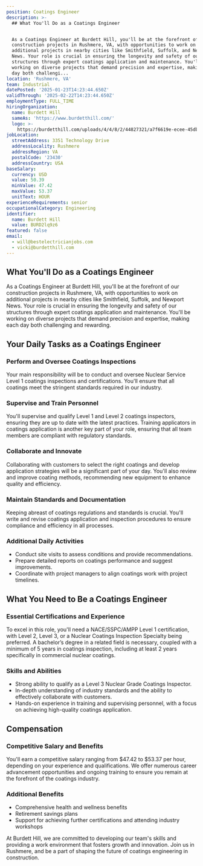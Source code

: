 ```yaml
---
position: Coatings Engineer
description: >-
  ## What You'll Do as a Coatings Engineer


  As a Coatings Engineer at Burdett Hill, you'll be at the forefront of our
  construction projects in Rushmere, VA, with opportunities to work on
  additional projects in nearby cities like Smithfield, Suffolk, and Newport
  News. Your role is crucial in ensuring the longevity and safety of our
  structures through expert coatings application and maintenance. You'll be
  working on diverse projects that demand precision and expertise, making each
  day both challengi...
location: 'Rushmere, VA'
team: Industrial
datePosted: '2025-01-23T14:23:44.650Z'
validThrough: '2025-02-22T14:23:44.650Z'
employmentType: FULL_TIME
hiringOrganization:
  name: Burdett Hill
  sameAs: 'https://www.burdetthill.com/'
  logo: >-
    https://burdetthill.com/uploads/4/4/8/2/44827321/a7f6619e-ecee-45db-ac13-7b1bffe6602c-4-5005-c.jpeg
jobLocation:
  streetAddress: 3351 Technology Drive
  addressLocality: Rushmere
  addressRegion: VA
  postalCode: '23430'
  addressCountry: USA
baseSalary:
  currency: USD
  value: 50.39
  minValue: 47.42
  maxValue: 53.37
  unitText: HOUR
experienceRequirements: senior
occupationalCategory: Engineering
identifier:
  name: Burdett Hill
  value: BURD2lq9z6
featured: false
email:
  - will@bestelectricianjobs.com
  - vicki@burdetthill.com
---
```




## What You'll Do as a Coatings Engineer

As a Coatings Engineer at Burdett Hill, you'll be at the forefront of our construction projects in Rushmere, VA, with opportunities to work on additional projects in nearby cities like Smithfield, Suffolk, and Newport News. Your role is crucial in ensuring the longevity and safety of our structures through expert coatings application and maintenance. You'll be working on diverse projects that demand precision and expertise, making each day both challenging and rewarding.

## Your Daily Tasks as a Coatings Engineer

### Perform and Oversee Coatings Inspections
Your main responsibility will be to conduct and oversee Nuclear Service Level 1 coatings inspections and certifications. You'll ensure that all coatings meet the stringent standards required in our industry.

### Supervise and Train Personnel
You'll supervise and qualify Level 1 and Level 2 coatings inspectors, ensuring they are up to date with the latest practices. Training applicators in coatings application is another key part of your role, ensuring that all team members are compliant with regulatory standards.

### Collaborate and Innovate
Collaborating with customers to select the right coatings and develop application strategies will be a significant part of your day. You'll also review and improve coating methods, recommending new equipment to enhance quality and efficiency.

### Maintain Standards and Documentation
Keeping abreast of coatings regulations and standards is crucial. You'll write and revise coatings application and inspection procedures to ensure compliance and efficiency in all processes.

### Additional Daily Activities
- Conduct site visits to assess conditions and provide recommendations.
- Prepare detailed reports on coatings performance and suggest improvements.
- Coordinate with project managers to align coatings work with project timelines.

## What You Need to Be a Coatings Engineer

### Essential Certifications and Experience
To excel in this role, you'll need a NACE/SSPC/AMPP Level 1 certification, with Level 2, Level 3, or a Nuclear Coatings Inspection Specialty being preferred. A bachelor’s degree in a related field is necessary, coupled with a minimum of 5 years in coatings inspection, including at least 2 years specifically in commercial nuclear coatings.

### Skills and Abilities
- Strong ability to qualify as a Level 3 Nuclear Grade Coatings Inspector.
- In-depth understanding of industry standards and the ability to effectively collaborate with customers.
- Hands-on experience in training and supervising personnel, with a focus on achieving high-quality coatings application.

## Compensation

### Competitive Salary and Benefits
You'll earn a competitive salary ranging from $47.42 to $53.37 per hour, depending on your experience and qualifications. We offer numerous career advancement opportunities and ongoing training to ensure you remain at the forefront of the coatings industry.

### Additional Benefits
- Comprehensive health and wellness benefits
- Retirement savings plans
- Support for achieving further certifications and attending industry workshops

At Burdett Hill, we are committed to developing our team's skills and providing a work environment that fosters growth and innovation. Join us in Rushmere, and be a part of shaping the future of coatings engineering in construction.